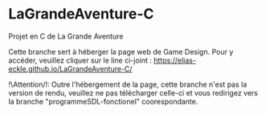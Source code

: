 # LaGrandeAventure-C
Projet en C de La Grande Aventure

Cette branche sert à héberger la page web de Game Design. Pour y accéder, veuillez cliquer sur le line ci-joint : https://elias-eckle.github.io/LaGrandeAventure-C/

!\Attention/!:
Outre l'hébergement de la page, cette branche n'est pas la version de rendu, veuillez ne pas télécharger celle-ci et vous redirigez vers la branche "programmeSDL-fonctionel" coorespondante.
